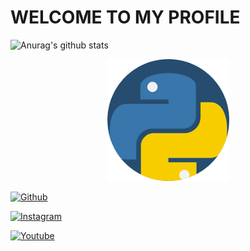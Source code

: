 # WELCOME TO MY PROFILE

![Anurag's github stats](https://github-readme-stats.vercel.app/api?username=pysami&show_icons=true&theme=onedark)

<p align="center"><a href="https://google.com"><img src="p2.png" height='195' alt="pysami">


 [![Github](https://img.shields.io/badge/github-pysami-green?style=for-the-badge&logo=github)](https://github.com/pysami)



[![Instagram](https://img.shields.io/badge/instagram-pysami-orange?style=for-the-badge&logo=instagram)](https://www.instagram.com/pysami)





[![Youtube](https://img.shields.io/badge/YouTube-python%2023-red?style=for-the-badge&logo=youtube)](https://www.youtube.com)



